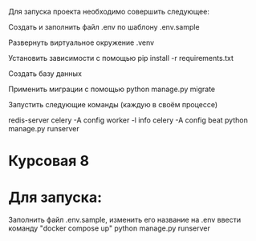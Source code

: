 Для запуска проекта необходимо совершить следующее:

Создать и заполнить файл .env по шаблону .env.sample

Развернуть виртуальное окружение .venv

Установить зависимости с помощью pip install -r requirements.txt

Создать базу данных

Применить миграции с помощью python manage.py migrate

Запустить следующие команды (каждую в своём процессе)

redis-server
celery -A config worker -l info
celery -A config beat
python manage.py runserver

# Курсовая 8
# Для запуска:
Заполнить файл .env.sample, изменить его название на .env
ввести команду "docker compose up"
python manage.py runserver